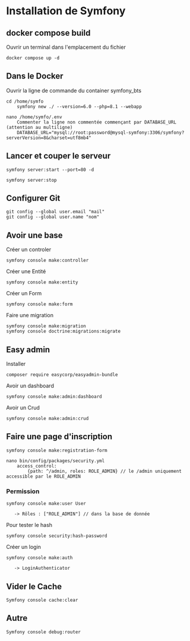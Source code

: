 # Installation de Symfony

## docker compose build

Ouvrir un terminal dans l'emplacement du fichier

	docker compose up -d

## Dans le Docker

Ouvrir la ligne de commande du container symfony_bts

	cd /home/symfo
		symfony new ./ --version=6.0 --php=8.1 --webapp

	nano /home/symfo/.env
		Commenter la ligne non commentée commençant par DATABASE_URL (attention au multiligne)
		DATABASE_URL="mysql://root:password@mysql-symfony:3306/symfony?serverVersion=8&charset=utf8mb4"

## Lancer et couper le serveur 

	symfony server:start --port=80 -d 

	symfony server:stop

## Configurer Git 

	git config --global user.email "mail"
	git config --global user.name "nom"
	
## Avoir une base
	
   Créer un controler 

	symfony console make:controller

   Créer une Entité 

	symfony console make:entity

   Créer un Form
   
   	symfony console make:form

   Faire une migration 

	symfony console make:migration
	symfony console doctrine:migrations:migrate


## Easy admin 
	
   Installer 

	composer require easycorp/easyadmin-bundle


   Avoir un dashboard

	symfony console make:admin:dashboard

   Avoir un Crud 

	symfony console make:admin:crud

## Faire une page d'inscription 

	symfony console make:registration-form
	
	nano bin/config/packages/security.yml
		access_control: 
			{path: ^/admin, roles: ROLE_ADMIN} // le /admin uniquement accessible par le ROLE_ADMIN
		

### Permission 

	symfony console make:user User

	   -> Rôles : ["ROLE_ADMIN"] // dans la base de donnée

   Pour tester le hash 

	symfony console security:hash-password

  Créer un login
  
	symfony console make:auth

	   -> LoginAuthenticator
	   

## Vider le Cache

	Symfony console cache:clear

## Autre
	Symfony console debug:router
